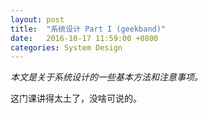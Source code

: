 ```yaml
---
layout: post
title:  "系统设计 Part I (geekband)"
date:   2016-10-17 11:59:00 +0800
categories: System Design
---
```


*本文是关于系统设计的一些基本方法和注意事项。*

这门课讲得太土了，没啥可说的。